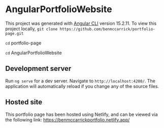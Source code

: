 # AngularPortfolioWebsite

This project was generated with [Angular CLI](https://github.com/angular/angular-cli) version 15.2.11.
To view this project locally, `git clone https://github.com/benmccarrick/portfolio-page.git`


`cd` portfolio-page


`cd` AngularPortfolioWebsite

## Development server

Run `ng serve` for a dev server. Navigate to `http://localhost:4200/`. The application will automatically reload if you change any of the source files.

## Hosted site

This portfolio page has been hosted using Netlify, and can be viewed via the following link: https://benmccarrickportfolio.netlify.app/